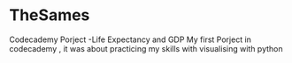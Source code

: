 # TheSames
Codecademy Porject -Life Expectancy and GDP
My first Porject in codecademy , it was about practicing my skills with visualising with python 
